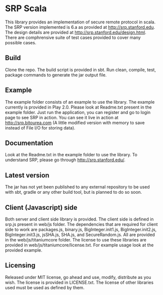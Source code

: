 SRP Scala
=========

This library provides an implementation of secure remote protocol in scala. The SRP version implemented is 6.a as provided at http://srp.stanford.edu. The design details are provided at http://srp.stanford.edu/design.html. There are comphrensive suite of test cases provided to cover many possible cases.

Build
-----

Clone the repo. The build script is provided in sbt. Run clean, compile, test, package commands to generate the jar output file. 

Example
-------

The example folder consists of an example to use the library. The example currently is provided in Play 2.0. Please look at Readme.txt present in the example folder. Just run the application, you can register and go to login page to see SRP in action. You can see it live in action at http://srp.bitourea.com (A little modified version with memory to save instead of File I/O for storing data). 

Documentation
-------------

Look at the Readme.txt in the example folder to use the library. To understand SRP, please go through http://srp.stanford.edu/.

Latest version
--------------

The jar has not yet been published to any external repository to be used with sbt, gradle or any other build tool, but is planned to do so soon.

Client (Javascript) side
------------------------

Both server and client side library is provided. The client side is defined in srp.js present in web/js folder. The dependencies that are required for client side to work are packages.js, binary.js, BigInteger.init1.js, BigInteger.init2.js, BigInteger.init3.js, jsSHA.js, SHA.js, and SecureRandom.js. All are provided in the web/js/titaniumcore folder. The license to use these libraries are provided in web/js/titaniumcore/license.txt. For example usage look at the provided example.

Licensing
---------

Released under MIT license, go ahead and use, modify, distribute as you wish. The license is provided in LICENSE.txt. The license of other libraries used must be used as defined by them. 

